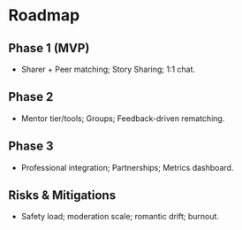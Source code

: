 # Roadmap

## Phase 1 (MVP)
- Sharer + Peer matching; Story Sharing; 1:1 chat.

## Phase 2
- Mentor tier/tools; Groups; Feedback-driven rematching.

## Phase 3
- Professional integration; Partnerships; Metrics dashboard.

## Risks & Mitigations
- Safety load; moderation scale; romantic drift; burnout.
